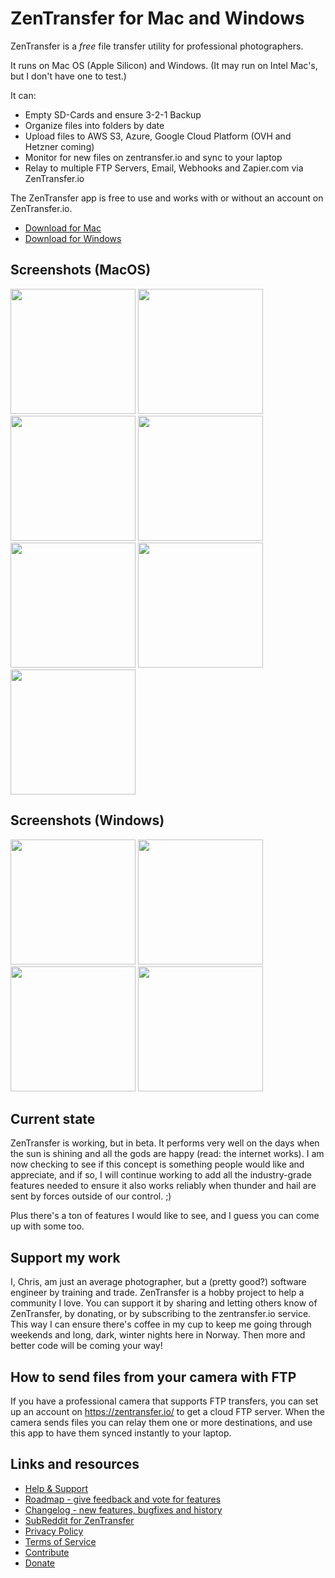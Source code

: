 # ZenTransfer for Mac and Windows

ZenTransfer is a *free* file transfer utility for professional photographers.

It runs on Mac OS (Apple Silicon) and Windows.
(It may run on Intel Mac's, but I don't have one to test.)

It can:

* Empty SD-Cards and ensure 3-2-1 Backup
* Organize files into folders by date
* Upload files to AWS S3, Azure, Google Cloud Platform (OVH and Hetzner coming)
* Monitor for new files on zentransfer.io and sync to your laptop
* Relay to multiple FTP Servers, Email, Webhooks and Zapier.com via ZenTransfer.io

The ZenTransfer app is free to use and works with or without an account on ZenTransfer.io.

* [Download for Mac](https://github.com/chrfrenning/zentransfer-desktop/releases/latest/)
* [Download for Windows](https://github.com/chrfrenning/zentransfer-desktop/releases/latest/)

## Screenshots (MacOS)

<p>
  <a href="https://ztapp.blob.core.windows.net/imgs/mac/01-new-version.png"><img src="https://ztapp.blob.core.windows.net/imgs/mac/01-new-version.png" width="200"/></a>
  <a href="https://ztapp.blob.core.windows.net/imgs/mac/02-login.png"><img src="https://ztapp.blob.core.windows.net/imgs/mac/02-login.png" width="200"/></a>
  <a href="https://ztapp.blob.core.windows.net/imgs/mac/03-upload.png"><img src="https://ztapp.blob.core.windows.net/imgs/mac/03-upload.png" width="200"/></a>
  <a href="https://ztapp.blob.core.windows.net/imgs/mac/04-import.png"><img src="https://ztapp.blob.core.windows.net/imgs/mac/04-import.png" width="200"/></a>
  <a href="https://ztapp.blob.core.windows.net/imgs/mac/05-organize.png"><img src="https://ztapp.blob.core.windows.net/imgs/mac/05-organize.png" width="200"/></a>
  <a href="https://ztapp.blob.core.windows.net/imgs/mac/06-download.png"><img src="https://ztapp.blob.core.windows.net/imgs/mac/06-download.png" width="200"/></a>
  <a href="https://ztapp.blob.core.windows.net/imgs/mac/07-settings.png"><img src="https://ztapp.blob.core.windows.net/imgs/mac/07-settings.png" width="200"/></a>
</p>

## Screenshots (Windows)

<p>
  <a href="https://ztapp.blob.core.windows.net/imgs/win/01-upload.webp"><img src="https://ztapp.blob.core.windows.net/imgs/win/01-upload.webp" width="200"/></a>
  <a href="https://ztapp.blob.core.windows.net/imgs/win/02-import.webp"><img src="https://ztapp.blob.core.windows.net/imgs/win/02-import.webp" width="200"/></a>
  <a href="https://ztapp.blob.core.windows.net/imgs/win/03-download.webp"><img src="https://ztapp.blob.core.windows.net/imgs/win/03-download.webp" width="200"/></a>
  <a href="https://ztapp.blob.core.windows.net/imgs/win/04-settings.webp"><img src="https://ztapp.blob.core.windows.net/imgs/win/04-settings.webp" width="200"/></a>
</p>

## Current state

ZenTransfer is working, but in beta. It performs very well on the days when the
sun is shining and all the gods are happy (read: the internet works). I am now
checking to see if this concept is something people would like and appreciate, and
if so, I will continue working to add all the industry-grade features needed to ensure
it also works reliably when thunder and hail are sent by forces outside of our control. ;)

Plus there's a ton of features I would like to see, and I guess you can come up with some too.

## Support my work

I, Chris, am just an average photographer, but a (pretty good?) software engineer 
by training and trade. ZenTransfer is a hobby project to help a community I love.
You can support it by sharing and letting others know of ZenTransfer, by donating,
or by subscribing to the zentransfer.io service. This way I can ensure there's
coffee in my cup to keep me going through weekends and long, dark, winter nights
here in Norway. Then more and better code will be coming your way!

## How to send files from your camera with FTP

If you have a professional camera that supports FTP transfers, you can set up an 
account on https://zentransfer.io/ to get a cloud FTP server. When the camera
sends files you can relay them one or more destinations, and use this app to have
them synced instantly to your laptop.

## Links and resources

* [Help & Support](https://zentransfer.io/blog/help-with-the-app)
* [Roadmap - give feedback and vote for features](https://zentransfer.io/blog/roadmap)
* [Changelog - new features, bugfixes and history](https://zentransfer.io/blog/changelog)
* [SubReddit for ZenTransfer](https://www.reddit.com/r/zentransfer/)
* [Privacy Policy](https://zentransfer.io/privacy-policy)
* [Terms of Service](https://zentransfer.io/terms-of-service)
* [Contribute](https://zentransfer.io/blog/contribute-to-zentransfer)
* [Donate](https://livewall.no/blog/supporting-the-zentransfer-app)
